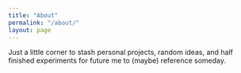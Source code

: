 ```yaml
---
title: "About"
permalink: "/about/"
layout: page
---
```


Just a little corner to stash personal projects, random ideas, and half finished experiments for future me to (maybe) reference someday.
